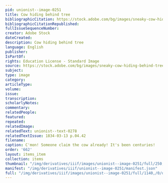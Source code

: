 ```yaml
---
pid: unionist--image-0251
title: Cow hiding behind tree
bibliographicCitation: https://stock.adobe.com/bg/images/sneaky-cow-hiding-behind-tree/417524960?prev_url=detail
bibliographicCitationRepublished: 
fullIssueSequenceNumber: 
creator: Adobe Stock
dateCreated: 
description: Cow hiding behind tree
language: English
publisher: 
IsPartOf: 
rights: Education License - Standard Image
source: https://stock.adobe.com/bg/images/sneaky-cow-hiding-behind-tree/417524960?prev_url=detail
subject: 
type: image
category: 
articleType: 
volume: 
issue: 
transcription: 
scholarlyNotes: 
commentary: 
relatedPeople: 
featured: 
repeated: 
relatedImage: 
relatedText: unionist--text-0278
relatedTextIssue: 1834-03-13 p.04.42
filename: 
caption: C'mon! Someone claim the cow already! It's been centuries!
order: '662'
layout: items_item
collection: items
thumbnail: "/img/derivatives/iiif/images/unionist--image-0251/full/250,/0/default.jpg"
manifest: "/img/derivatives/iiif/unionist--image-0251/manifest.json"
full: "/img/derivatives/iiif/images/unionist--image-0251/full/1140,/0/default.jpg"
---
```

